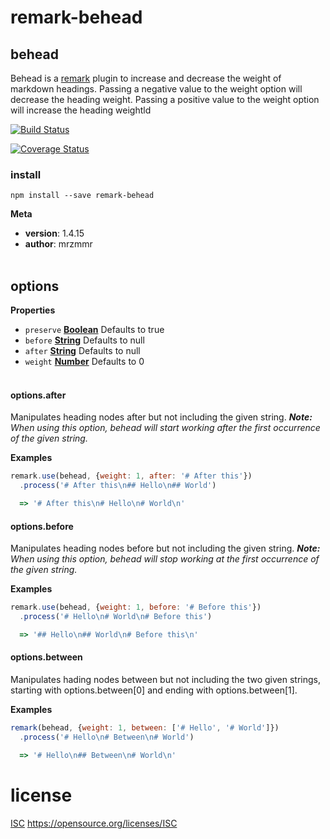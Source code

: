 # remark-behead

## behead

Behead is a [remark](https://github.com/wooorm/remark) plugin to 
increase and decrease the weight of markdown headings. Passing a 
negative value to the weight option will decrease the heading weight.
Passing a positive value to the weight option will increase the heading 
weightld

[![Build Status](https://img.shields.io/circleci/project/mrzmmr/remark-behead/master.svg)](https://circleci.com/gh/mrzmmr/remark-behead/tree/master)

[![Coverage Status](https://img.shields.io/coveralls/mrzmmr/remark-behead/master.svg)](https://coveralls.io/github/mrzmmr/remark-behead?branch=master)

### install

    npm install --save remark-behead

**Meta**

-   **version**: 1.4.15
-   **author**: mrzmmr
    </br></br>

## options

**Properties**

-   `preserve` **[Boolean](https://developer.mozilla.org/en-US/docs/Web/JavaScript/Reference/Global_Objects/Boolean)** Defaults to true
-   `before` **[String](https://developer.mozilla.org/en-US/docs/Web/JavaScript/Reference/Global_Objects/String)** Defaults to null
-   `after` **[String](https://developer.mozilla.org/en-US/docs/Web/JavaScript/Reference/Global_Objects/String)** Defaults to null
-   `weight` **[Number](https://developer.mozilla.org/en-US/docs/Web/JavaScript/Reference/Global_Objects/Number)** Defaults to 0
    </br></br>

#### options.after

Manipulates heading nodes after but not including the given 
string. _**Note:** When using this option, behead will start 
working after the first occurrence of the given string._

**Examples**

```javascript
remark.use(behead, {weight: 1, after: '# After this'})
  .process('# After this\n## Hello\n## World')

  => '# After this\n# Hello\n# World\n'
```

#### options.before

Manipulates heading nodes before but not including the given 
string. _**Note:** When using this option, behead will stop 
working at the first occurrence of the given string._

**Examples**

```javascript
remark.use(behead, {weight: 1, before: '# Before this'})
  .process('# Hello\n# World\n# Before this')

  => '## Hello\n## World\n# Before this\n'
```

#### options.between

Manipulates hading nodes between but not including the two given 
strings, starting with options.between[0] and ending with
options.between[1].

**Examples**

```javascript
remark(behead, {weight: 1, between: ['# Hello', '# World']})
  .process('# Hello\n# Between\n# World')

  => '# Hello\n## Between\n# World\n'
```

# license

[ISC]('./license.md') <https://opensource.org/licenses/ISC>
